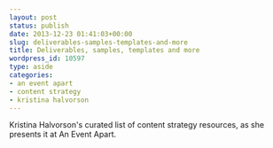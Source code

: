 ```yaml
---
layout: post
status: publish
date: 2013-12-23 01:41:03+00:00
slug: deliverables-samples-templates-and-more
title: Deliverables, samples, templates and more
wordpress_id: 10597
type: aside
categories:
- an event apart
- content strategy
- kristina halvorson
---
```


Kristina Halvorson's curated list of content strategy resources, as she presents it at An Event Apart.



